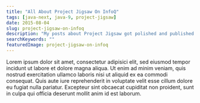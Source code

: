 ```yaml
---
title: "All About Project Jigsaw On InfoQ"
tags: [java-next, java-9, project-jigsaw]
date: 2015-08-04
slug: project-jigsaw-on-infoq
description: "My posts about Project Jigsaw got polished and published on InfoQ."
searchKeywords: ""
featuredImage: project-jigsaw-on-infoq
---
```


Lorem ipsum dolor sit amet, consectetur adipisici elit, sed eiusmod tempor incidunt ut labore et dolore magna aliqua.
Ut enim ad minim veniam, quis nostrud exercitation ullamco laboris nisi ut aliquid ex ea commodi consequat.
Quis aute iure reprehenderit in voluptate velit esse cillum dolore eu fugiat nulla pariatur.
Excepteur sint obcaecat cupiditat non proident, sunt in culpa qui officia deserunt mollit anim id est laborum.